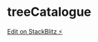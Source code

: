 # treeCatalogue

[Edit on StackBlitz ⚡️](https://stackblitz.com/edit/react-ts-example-tutorial-kj3ozk)